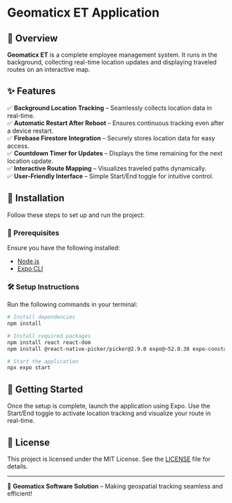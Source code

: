 # Geomaticx ET Application



## 🚀 Overview
**Geomaticx ET** is a complete employee management system. It runs in the background, collecting real-time location updates and displaying traveled routes on an interactive map.

## ✨ Features
✅ **Background Location Tracking** – Seamlessly collects location data in real-time.  
✅ **Automatic Restart After Reboot** – Ensures continuous tracking even after a device restart.  
✅ **Firebase Firestore Integration** – Securely stores location data for easy access.  
✅ **Countdown Timer for Updates** – Displays the time remaining for the next location update.  
✅ **Interactive Route Mapping** – Visualizes traveled paths dynamically.  
✅ **User-Friendly Interface** – Simple Start/End toggle for intuitive control.  

## 📌 Installation
Follow these steps to set up and run the project:

### 🔧 Prerequisites
Ensure you have the following installed:
- [Node.js](https://nodejs.org/)
- [Expo CLI](https://expo.dev/tools)

### 🛠 Setup Instructions
Run the following commands in your terminal:

```sh
# Install dependencies
npm install

# Install required packages
npm install react react-dom
npm install @react-native-picker/picker@2.9.0 expo@~52.0.38 expo-constants@~17.0.8 expo-font@~13.0.4 expo-router@~4.0.19 expo-splash-screen@~0.29.22 react-native@0.76.7 react-native-gesture-handler@~2.20.2 react-native-screens@~4.4.0 react-native-svg@15.8.0

# Start the application
npx expo start
```

## 🚀 Getting Started
Once the setup is complete, launch the application using Expo. Use the Start/End toggle to activate location tracking and visualize your route in real-time.

## 📝 License
This project is licensed under the MIT License. See the [LICENSE](LICENSE) file for details.

---
🎯 **Geomaticx Software Solution** – Making geospatial tracking seamless and efficient!
